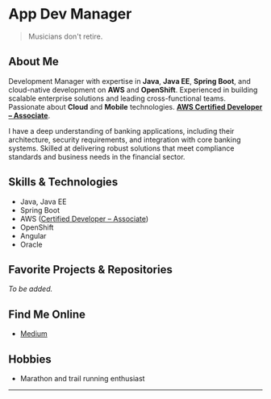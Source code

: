 # App Dev Manager


> Musicians don't retire.


## About Me

Development Manager with expertise in **Java**, **Java EE**, **Spring Boot**, and cloud-native development on **AWS** and **OpenShift**. Experienced in building scalable enterprise solutions and leading cross-functional teams. Passionate about **Cloud** and **Mobile** technologies. [**AWS Certified Developer – Associate**](https://www.credly.com/badges/a26c6b22-62c7-4c1c-bf11-042884adebdb).

I have a deep understanding of banking applications, including their architecture, security requirements, and integration with core banking systems. Skilled at delivering robust solutions that meet compliance standards and business needs in the financial sector.

## Skills & Technologies

- Java, Java EE
- Spring Boot
- AWS ([Certified Developer – Associate](https://www.credly.com/badges/a26c6b22-62c7-4c1c-bf11-042884adebdb))
- OpenShift
- Angular
- Oracle

## Favorite Projects & Repositories

*To be added.*


## Find Me Online

- [Medium](https://medium.com/@yanggavin)

## Hobbies

- Marathon and trail running enthusiast

---
